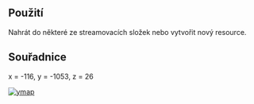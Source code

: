 ## Použití
Nahrát do některé ze streamovacích složek nebo vytvořit nový resource.

## Souřadnice
x = -116, y = -1053, z = 26 

<a href="https://cdn.discordapp.com/attachments/696442851848093756/696451610880114759/unknown.png" target="_blank"><img alt="ymap" src="https://cdn.discordapp.com/attachments/696442851848093756/696451610880114759/unknown.png"></a>
